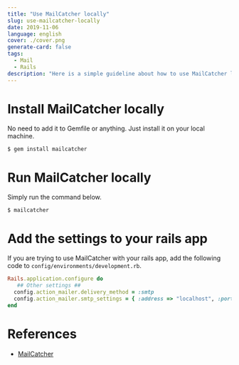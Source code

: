 ```yaml
---
title: "Use MailCatcher locally"
slug: use-mailcatcher-locally
date: 2019-11-06
language: english
cover: ./cover.png
generate-card: false
tags:
  - Mail
  - Rails
description: "Here is a simple guideline about how to use MailCatcher locally."
---
```

# Install MailCatcher locally 

No need to add it to Gemfile or anything. Just install it on your local machine.

```
$ gem install mailcatcher
```

# Run MailCatcher locally 

Simply run the command below.

```
$ mailcatcher
```

# Add the settings to your rails app

If you are trying to use MailCatcher with your rails app,  add the following code to `config/environments/development.rb`.

```ruby
Rails.application.configure do
   ## Other settings ##
  config.action_mailer.delivery_method = :smtp
  config.action_mailer.smtp_settings = { :address => "localhost", :port => 1025 }
end
```

# References 
- [MailCatcher](https://mailcatcher.me/)
